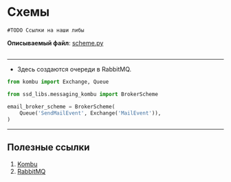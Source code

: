 # Схемы

```#TODO Ссылки на наши либы```

**Описываемый файл**: [scheme.py](../../../../../../components/backend/demo_project/adapters/message_bus/scheme.py)

## 

---

* Здесь создаются очереди в RabbitMQ.
```python
from kombu import Exchange, Queue

from ssd_libs.messaging_kombu import BrokerScheme

email_broker_scheme = BrokerScheme(
    Queue('SendMailEvent', Exchange('MailEvent')), 
)

```

---

## Полезные ссылки

1. [Kombu](https://docs.celeryq.dev/projects/kombu/en/stable/introduction.html)
2. [RabbitMQ](https://www.rabbitmq.com/documentation.html)